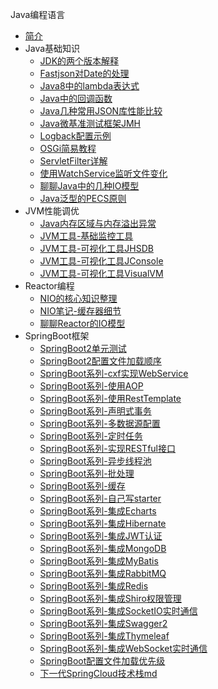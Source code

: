 Java编程语言

* [简介](markdown/Program/Java/_readme.md)
* Java基础知识
    * [JDK的两个版本解释](markdown/Program/Java/Core/JDK的两个版本解释.md)
    * [Fastjson对Date的处理](markdown/Program/Java/Core/Fastjson对Date的处理.md)
    * [Java8中的lambda表达式](markdown/Program/Java/Core/Java8中的lambda表达式.md)
    * [Java中的回调函数](markdown/Program/Java/Core/Java中的回调函数.md)
    * [Java几种常用JSON库性能比较](markdown/Program/Java/Core/Java几种常用JSON库性能比较.md)
    * [Java微基准测试框架JMH](markdown/Program/Java/Core/Java微基准测试框架JMH.md)
    * [Logback配置示例](markdown/Program/Java/Core/Logback配置示例.md)
    * [OSGi简易教程](markdown/Program/Java/Core/OSGi简易教程.md)
    * [ServletFilter详解](markdown/Program/Java/Core/ServletFilter详解.md)
    * [使用WatchService监听文件变化](markdown/Program/Java/Core/使用WatchService监听文件变化.md)
    * [聊聊Java中的几种IO模型](markdown/Program/Java/Core/聊聊Java中的几种IO模型.md)
    * [Java泛型的PECS原则](markdown/Program/Java/Core/Java泛型的PECS原则.md)
* JVM性能调优
    * [Java内存区域与内存溢出异常](markdown/Program/Java/JVM/Java内存区域与内存溢出异常.md)
    * [JVM工具-基础监控工具](markdown/Program/Java/JVM/JVM工具-基础监控工具.md)
    * [JVM工具-可视化工具JHSDB](markdown/Program/Java/JVM/JVM工具-可视化工具JHSDB.md)
    * [JVM工具-可视化工具JConsole](markdown/Program/Java/JVM/JVM工具-可视化工具JConsole.md)
    * [JVM工具-可视化工具VisualVM](markdown/Program/Java/JVM/JVM工具-可视化工具VisualVM.md)
* Reactor编程
    * [NIO的核心知识整理](markdown/Program/Java/Reactor/NIO的核心知识整理.md)
    * [NIO笔记-缓存器细节](markdown/Program/Java/Reactor/NIO笔记-缓存器细节.md)
    * [聊聊Reactor的IO模型](markdown/Program/Java/Reactor/聊聊Reactor的IO模型.md)
* SpringBoot框架
    * [SpringBoot2单元测试](markdown/Program/Java/SpringBoot/SpringBoot2单元测试.md)
    * [SpringBoot2配置文件加载顺序](markdown/Program/Java/SpringBoot/SpringBoot2配置文件加载顺序.md)
    * [SpringBoot系列-cxf实现WebService](markdown/Program/Java/SpringBoot/SpringBoot系列-cxf实现WebService.md)
    * [SpringBoot系列-使用AOP](markdown/Program/Java/SpringBoot/SpringBoot系列-使用AOP.md)
    * [SpringBoot系列-使用RestTemplate](markdown/Program/Java/SpringBoot/SpringBoot系列-使用RestTemplate.md)
    * [SpringBoot系列-声明式事务](markdown/Program/Java/SpringBoot/SpringBoot系列-声明式事务.md)
    * [SpringBoot系列-多数据源配置](markdown/Program/Java/SpringBoot/SpringBoot系列-多数据源配置.md)
    * [SpringBoot系列-定时任务](markdown/Program/Java/SpringBoot/SpringBoot系列-定时任务.md)
    * [SpringBoot系列-实现RESTful接口](markdown/Program/Java/SpringBoot/SpringBoot系列-实现RESTful接口.md)
    * [SpringBoot系列-异步线程池](markdown/Program/Java/SpringBoot/SpringBoot系列-异步线程池.md)
    * [SpringBoot系列-批处理](markdown/Program/Java/SpringBoot/SpringBoot系列-批处理.md)
    * [SpringBoot系列-缓存](markdown/Program/Java/SpringBoot/SpringBoot系列-缓存.md)
    * [SpringBoot系列-自己写starter](markdown/Program/Java/SpringBoot/SpringBoot系列-自己写starter.md)
    * [SpringBoot系列-集成Echarts](markdown/Program/Java/SpringBoot/SpringBoot系列-集成Echarts.md)
    * [SpringBoot系列-集成Hibernate](markdown/Program/Java/SpringBoot/SpringBoot系列-集成Hibernate.md)
    * [SpringBoot系列-集成JWT认证](markdown/Program/Java/SpringBoot/SpringBoot系列-集成JWT认证.md)
    * [SpringBoot系列-集成MongoDB](markdown/Program/Java/SpringBoot/SpringBoot系列-集成MongoDB.md)
    * [SpringBoot系列-集成MyBatis](markdown/Program/Java/SpringBoot/SpringBoot系列-集成MyBatis.md)
    * [SpringBoot系列-集成RabbitMQ](markdown/Program/Java/SpringBoot/SpringBoot系列-集成RabbitMQ.md)
    * [SpringBoot系列-集成Redis](markdown/Program/Java/SpringBoot/SpringBoot系列-集成Redis.md)
    * [SpringBoot系列-集成Shiro权限管理](markdown/Program/Java/SpringBoot/SpringBoot系列-集成Shiro权限管理.md)
    * [SpringBoot系列-集成SocketIO实时通信](markdown/Program/Java/SpringBoot/SpringBoot系列-集成SocketIO实时通信.md)
    * [SpringBoot系列-集成Swagger2](markdown/Program/Java/SpringBoot/SpringBoot系列-集成Swagger2.md)
    * [SpringBoot系列-集成Thymeleaf](markdown/Program/Java/SpringBoot/SpringBoot系列-集成Thymeleaf.md)
    * [SpringBoot系列-集成WebSocket实时通信](markdown/Program/Java/SpringBoot/SpringBoot系列-集成WebSocket实时通信.md)
    * [SpringBoot配置文件加载优先级](markdown/Program/Java/SpringBoot/SpringBoot配置文件加载优先级.md)
    * [下一代SpringCloud技术栈md](markdown/Program/Java/SpringBoot/下一代SpringCloud技术栈.md)
